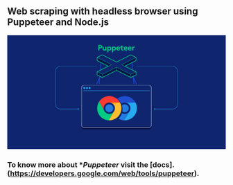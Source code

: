 ## Web scraping with headless browser using Puppeteer and Node.js

![puppeteer](./pupp.png)

### To know more about **Puppeteer* visit the [docs].(https://developers.google.com/web/tools/puppeteer).
